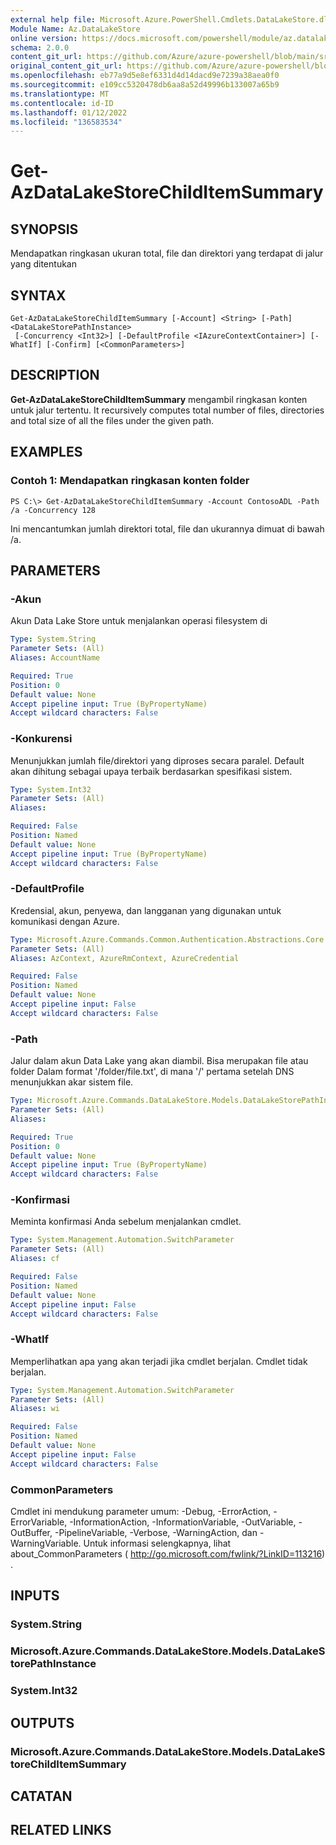```yaml
---
external help file: Microsoft.Azure.PowerShell.Cmdlets.DataLakeStore.dll-Help.xml
Module Name: Az.DataLakeStore
online version: https://docs.microsoft.com/powershell/module/az.datalakestore/get-azdatalakestorechilditemsummary
schema: 2.0.0
content_git_url: https://github.com/Azure/azure-powershell/blob/main/src/DataLakeStore/DataLakeStore/help/Get-AzDataLakeStoreChildItemSummary.md
original_content_git_url: https://github.com/Azure/azure-powershell/blob/main/src/DataLakeStore/DataLakeStore/help/Get-AzDataLakeStoreChildItemSummary.md
ms.openlocfilehash: eb77a9d5e8ef6331d4d14dacd9e7239a38aea0f0
ms.sourcegitcommit: e109cc5320478db6aa8a52d49996b133007a65b9
ms.translationtype: MT
ms.contentlocale: id-ID
ms.lasthandoff: 01/12/2022
ms.locfileid: "136583534"
---
```

# Get-AzDataLakeStoreChildItemSummary

## SYNOPSIS
Mendapatkan ringkasan ukuran total, file dan direktori yang terdapat di jalur yang ditentukan

## SYNTAX

```
Get-AzDataLakeStoreChildItemSummary [-Account] <String> [-Path] <DataLakeStorePathInstance>
 [-Concurrency <Int32>] [-DefaultProfile <IAzureContextContainer>] [-WhatIf] [-Confirm] [<CommonParameters>]
```

## DESCRIPTION
**Get-AzDataLakeStoreChildItemSummary** mengambil ringkasan konten untuk jalur tertentu. It recursively computes total number of files, directories and total size of all the files under the given path.

## EXAMPLES

### Contoh 1: Mendapatkan ringkasan konten folder
```
PS C:\> Get-AzDataLakeStoreChildItemSummary -Account ContosoADL -Path /a -Concurrency 128
```

Ini mencantumkan jumlah direktori total, file dan ukurannya dimuat di bawah /a.

## PARAMETERS

### -Akun
Akun Data Lake Store untuk menjalankan operasi filesystem di

```yaml
Type: System.String
Parameter Sets: (All)
Aliases: AccountName

Required: True
Position: 0
Default value: None
Accept pipeline input: True (ByPropertyName)
Accept wildcard characters: False
```

### -Konkurensi
Menunjukkan jumlah file/direktori yang diproses secara paralel.
Default akan dihitung sebagai upaya terbaik berdasarkan spesifikasi sistem.

```yaml
Type: System.Int32
Parameter Sets: (All)
Aliases:

Required: False
Position: Named
Default value: None
Accept pipeline input: True (ByPropertyName)
Accept wildcard characters: False
```

### -DefaultProfile
Kredensial, akun, penyewa, dan langganan yang digunakan untuk komunikasi dengan Azure.

```yaml
Type: Microsoft.Azure.Commands.Common.Authentication.Abstractions.Core.IAzureContextContainer
Parameter Sets: (All)
Aliases: AzContext, AzureRmContext, AzureCredential

Required: False
Position: Named
Default value: None
Accept pipeline input: False
Accept wildcard characters: False
```

### -Path
Jalur dalam akun Data Lake yang akan diambil.
Bisa merupakan file atau folder Dalam format '/folder/file.txt', di mana '/' pertama setelah DNS menunjukkan akar sistem file.

```yaml
Type: Microsoft.Azure.Commands.DataLakeStore.Models.DataLakeStorePathInstance
Parameter Sets: (All)
Aliases:

Required: True
Position: 0
Default value: None
Accept pipeline input: True (ByPropertyName)
Accept wildcard characters: False
```

### -Konfirmasi
Meminta konfirmasi Anda sebelum menjalankan cmdlet.

```yaml
Type: System.Management.Automation.SwitchParameter
Parameter Sets: (All)
Aliases: cf

Required: False
Position: Named
Default value: None
Accept pipeline input: False
Accept wildcard characters: False
```

### -WhatIf
Memperlihatkan apa yang akan terjadi jika cmdlet berjalan.
Cmdlet tidak berjalan.

```yaml
Type: System.Management.Automation.SwitchParameter
Parameter Sets: (All)
Aliases: wi

Required: False
Position: Named
Default value: None
Accept pipeline input: False
Accept wildcard characters: False
```

### CommonParameters
Cmdlet ini mendukung parameter umum: -Debug, -ErrorAction, -ErrorVariable, -InformationAction, -InformationVariable, -OutVariable, -OutBuffer, -PipelineVariable, -Verbose, -WarningAction, dan -WarningVariable. Untuk informasi selengkapnya, lihat about_CommonParameters ( http://go.microsoft.com/fwlink/?LinkID=113216) .

## INPUTS

### System.String

### Microsoft.Azure.Commands.DataLakeStore.Models.DataLakeStorePathInstance

### System.Int32

## OUTPUTS

### Microsoft.Azure.Commands.DataLakeStore.Models.DataLakeStoreChildItemSummary

## CATATAN

## RELATED LINKS
